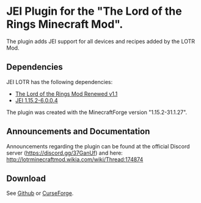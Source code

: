 # JEI Plugin for the "The Lord of the Rings Minecraft Mod".
The plugin adds JEI support for all devices and recipes added by the LOTR Mod.
## Dependencies
JEI LOTR has the following dependencies:
- [The Lord of the Rings Mod Renewed v1.1](https://www.mediafire.com/file/8aaa04j3u56gezx/)
- [JEI 1.15.2-6.0.0.4](https://www.curseforge.com/minecraft/mc-mods/jei/files/all)

The plugin was created with the MinecraftForge version "1.15.2-31.1.27".  
## Announcements and Documentation
Announcements regarding the plugin can be found at the official Discord server (https://discord.gg/37GanUf) and here: http://lotrminecraftmod.wikia.com/wiki/Thread:174874
## Download
See [Github](https://github.com/CraftedMods/jei-lotr/releases) or [CurseForge](https://www.curseforge.com/minecraft/mc-mods/jei-lotr/files).
